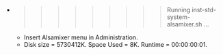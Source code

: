 * >>>>>>>>> Running inst-std-system-alsamixer.sh ...
  * Insert Alsamixer menu in Administration.
  * Disk size = 5730412K. Space Used = 8K. Runtime = 00:00:00:01.
